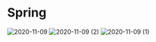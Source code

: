# Spring


![2020-11-09](https://user-images.githubusercontent.com/56975146/98606621-90481480-22b5-11eb-9196-e22bf33bb299.png)
![2020-11-09 (2)](https://user-images.githubusercontent.com/56975146/98606678-ab1a8900-22b5-11eb-8d9a-28727218ad1b.png)
![2020-11-09 (1)](https://user-images.githubusercontent.com/56975146/98606690-afdf3d00-22b5-11eb-8661-bf1639eab785.png)
